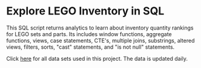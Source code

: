 # Explore LEGO Inventory in SQL
This SQL script returns analytics to learn about inventory quantity rankings for LEGO sets and parts. Its includes window functions, aggregate functions, views, case statements, CTE's, multiple joins, substrings, altered views, filters, sorts, "cast" statements, and "is not null" statements.

Click [here](https://rebrickable.com/downloads/) for all data sets used in this project. The data is updated daily.


